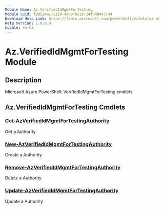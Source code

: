 ```yaml
---
Module Name: Az.VerifiedIdMgmtForTesting
Module Guid: f2d524a1-2129-48c0-ba29-14f540443794
Download Help Link: https://learn.microsoft.com/powershell/module/az.verifiedidmgmtfortesting
Help Version: 1.0.0.0
Locale: en-US
---
```


# Az.VerifiedIdMgmtForTesting Module
## Description
Microsoft Azure PowerShell: VerifiedIdMgmtForTesting cmdlets

## Az.VerifiedIdMgmtForTesting Cmdlets
### [Get-AzVerifiedIdMgmtForTestingAuthority](Get-AzVerifiedIdMgmtForTestingAuthority.md)
Get a Authority

### [New-AzVerifiedIdMgmtForTestingAuthority](New-AzVerifiedIdMgmtForTestingAuthority.md)
Create a Authority

### [Remove-AzVerifiedIdMgmtForTestingAuthority](Remove-AzVerifiedIdMgmtForTestingAuthority.md)
Delete a Authority

### [Update-AzVerifiedIdMgmtForTestingAuthority](Update-AzVerifiedIdMgmtForTestingAuthority.md)
Update a Authority

